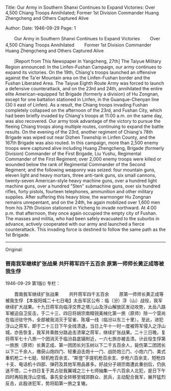 Title: Our Army in Southern Shanxi Continues to Expand Victories: Over 4,500 Chiang Troops Annihilated; Former 1st Division Commander Huang Zhengcheng and Others Captured Alive

Author:
Date: 1946-09-29
Page: 1

　　Our Army in Southern Shanxi Continues to Expand Victories
　　Over 4,500 Chiang Troops Annihilated
　　Former 1st Division Commander Huang Zhengcheng and Others Captured Alive

　　[Report from This Newspaper in Yangcheng, 27th] The Taiyue Military Region announced: In the Linfen-Fushan Campaign, our army continues to expand its victories. On the 19th, Chiang's troops launched an offensive against the Ta'er Mountain area on the Linfen-Fushan border and the Fushan Liberated Area. The Taiyue Eighth Route Army was forced to launch a defensive counterattack, and on the 23rd and 24th, annihilated the entire elite American-equipped 1st Brigade (formerly a division) of Hu Zongnan, except for one battalion stationed in Linfen, in the Guanque-Chenyan line (30 li east of Linfen). As a result, the Chiang troops invading Fushan completely collapsed on the afternoon of the 23rd, and Fushan City, which had been briefly invaded by Chiang's troops at 11:00 a.m. on the same day, was also recovered. Our army took advantage of the victory to pursue the fleeing Chiang troops along multiple routes, continuing to expand the battle results. On the evening of the 23rd, another regiment of Chiang's 78th Brigade was wiped out near Dizhen Township in Linfen County, and the 167th Brigade was also routed. In this campaign, more than 2,500 enemy troops were captured alive including Huang Zhengcheng, Brigade (formerly Division) Commander of the First Brigade, Liu Yushu, Regimental Commander of the First Regiment; over 2,000 enemy troops were killed or wounded below the rank of Regimental Commander of the Second Regiment; and the following weaponry was seized: four mountain guns, eleven light and heavy mortars, three anti-tank guns, six small cannons, twenty-seven American-style heavy machine guns, over a hundred light machine guns, over a hundred "Sten" submachine guns, over six hundred rifles, forty pistols, fourteen telephones, ammunition and other military supplies. After suffering this heavy blow, the warmonger Hu Zongnan remains unrepentant, and on the 24th, he again mobilized over 1,600 men from his 37th Division stationed in Yicheng to invade northward. At 4:00 p.m. that afternoon, they once again occupied the empty city of Fushan. The masses and militia, who had been safely evacuated to the suburbs in advance, actively cooperated with our army and launched a fierce counterattack. This invading force is destined to follow the same path as the 1st Brigade.



<hr /> 

Original: 


### 晋南我军继续扩张战果  共歼蒋军四千五百余  原第一师师长黄正成等被我生俘

1946-09-29
第1版()
专栏：

　　晋南我军继续扩张战果
　　共歼蒋军四千五百余
　　原第一师师长黄正成等被我生俘
    【本报阳城二十七日电】太岳军区公布：临（汾）浮（山）战役，我军继续扩大战果。十九日蒋军向临浮交界之塔儿山及浮山解放区发动攻势，太岳八路军被迫自卫反击，于二十三、四日将胡宗南精锐美械化第一旅（原师）除一个营尚在临汾驻守外，全部被我消灭于官雀、陈堰一线（临汾以东三十里）。至此，进犯浮山之蒋军，即于二十三日下午全线溃退，当日上午十一时一度被蒋军侵入之浮山城，亦告恢复，我军并乘胜分路追击溃窜之蒋军，继续扩张战果。二十三日晚，复将蒋军七十八旅一个团消灭于临汾县底镇附近，一六七旅亦被击溃。计此役生俘第一旅旅（原师）长黄正成、第一团团长刘玉树以下二千五百余人，毙伤第二团团长以下二千余人，缴获山炮四门、轻重迫击炮十一门、战防炮三门、小炮六门、美式重机枪二十七挺、轻机枪百余支、“斯登”手提机枪百余支、步枪六百余支、短枪四十支、电话机十四部、弹药及其他军用品甚多。好战分子胡宗南遭此重创后，仍执迷不悟，二十四日复于其占驻我翼城之三十七师抽集一千六百余人北犯，是日下午四时再陷我浮山空城。事先安全转移至城郊群众、民兵，主动配合我军，展开猛烈反击，此股进犯军，势将蹈第一旅之复辙。
